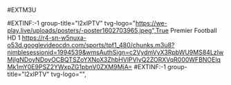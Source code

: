 #EXTM3U

#EXTINF:-1 group-title="l2xIPTV" tvg-logo="https://we-play.live/uploads/posters/-poster1602703965.jpeg",True Premier Football HD 1
https://r4-sn-w5nuxa-o53d.googlevideocdn.com/sports/tpf1_480/chunks.m3u8?nimblesessionid=1994539&wmsAuthSign=c2VydmVyX3RpbWU9MS84LzIwMjIgNDoyNDoyOCBQTSZoYXNoX3ZhbHVlPVlyQ2ZORXVqR000WFBNOElqMk1mY0E9PSZ2YWxpZG1pbnV0ZXM9MjA=
#EXTINF:-1 group-title="l2xIPTV" tvg-logo="",

